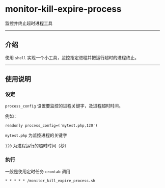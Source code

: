 # monitor-kill-expire-process

监控并终止超时进程工具

---

## 介绍

使用 `shell` 实现一个小工具，监控指定进程并把运行超时的进程终止。

---

## 使用说明

### 设定

`process_config` 设置要监控的进程关键字，及进程超时时间。

例如：

```shell
readonly process_config=('mytest.php,120')
```

`mytest.php` 为监控进程的关键字

`120` 为进程运行的超时时间（秒）

### 执行

一般是使用定时任务 `crontab` 调用

```shell
* * * * * /monitor_kill_expire_process.sh
```
